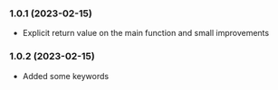### **1.0.1** (2023-02-15)
- Explicit return value on the main function and small improvements
### **1.0.2** (2023-02-15)
- Added some keywords